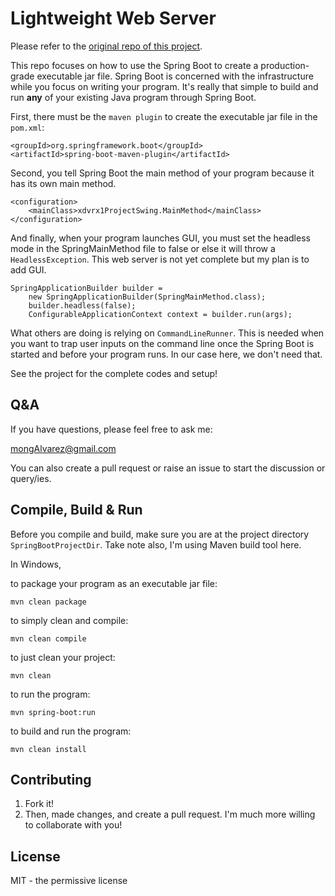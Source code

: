 # Lightweight Web Server

Please refer to the 
[original repo of this project](https://github.com/xdvrx1/lightweight-web-server). 

This repo focuses on how to use the Spring Boot to create
a production-grade executable jar file. Spring Boot is concerned with the 
infrastructure while you focus on writing your program. It's really that simple to build 
and run **any** of your existing Java program through Spring Boot.

First, there must be the `maven plugin` to create the executable jar file
in the `pom.xml`:

```
<groupId>org.springframework.boot</groupId>
<artifactId>spring-boot-maven-plugin</artifactId>
```

Second, you tell Spring Boot the main method of your program 
because it has its own main method. 

```
<configuration>
	<mainClass>xdvrx1ProjectSwing.MainMethod</mainClass>
</configuration>	
```

And finally, when your program launches GUI, you must set 
the headless mode in the SpringMainMethod file to false or else it 
will throw a `HeadlessException`. This web server is not yet complete
but my plan is to add GUI.

```
SpringApplicationBuilder builder = 
	new SpringApplicationBuilder(SpringMainMethod.class);
	builder.headless(false);
	ConfigurableApplicationContext context = builder.run(args);
```

What others are doing is relying on `CommandLineRunner`. This is needed
when you want to trap user inputs on the command line once the
Spring Boot is started and before your program runs. In our case here,
we don't need that. 
  
See the project for the complete codes and setup!

## Q&A

If you have questions, please feel free to ask me: 

<mongAlvarez@gmail.com>
   
You can also create a pull request or raise
an issue to start the discussion or query/ies.

## Compile, Build & Run
Before you compile and build, make sure you are at the project directory
`SpringBootProjectDir`. Take note also, I'm using Maven build tool here. 

In Windows,

to package your program as an executable jar file:

	mvn clean package

to simply clean and compile:

	mvn clean compile

to just clean your project:

	mvn clean

to run the program:

	mvn spring-boot:run

to build and run the program:

	mvn clean install


## Contributing

1. Fork it!
2. Then, made changes, and create a pull request. 
I'm much more willing to collaborate with you!

## License

MIT - the permissive license
